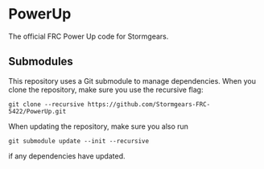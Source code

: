 # PowerUp
The official FRC Power Up code for Stormgears.

## Submodules
This repository uses a Git submodule to manage dependencies. When you clone the repository, make sure you use the recursive flag:
```
git clone --recursive https://github.com/Stormgears-FRC-5422/PowerUp.git
```

When updating the repository, make sure you also run 
```
git submodule update --init --recursive
```
if any dependencies have updated.
